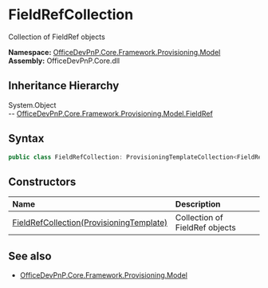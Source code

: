 # FieldRefCollection
Collection of FieldRef objects  

**Namespace:** [OfficeDevPnP.Core.Framework.Provisioning.Model](OfficeDevPnP.Core.Framework.Provisioning.Model.md)  
**Assembly:** OfficeDevPnP.Core.dll  
## Inheritance Hierarchy
System.Object  
--  [OfficeDevPnP.Core.Framework.Provisioning.Model.FieldRef](OfficeDevPnP.Core.Framework.Provisioning.Model.FieldRef.md)
## Syntax
```C#
public class FieldRefCollection: ProvisioningTemplateCollection<FieldRef>
```
## Constructors
|**Name**|**Description**|
|:-----|:-----|
| [FieldRefCollection(ProvisioningTemplate)](OfficeDevPnP.Core.Framework.Provisioning.Model.FieldRefCollection.ctor1.md) |  Collection of FieldRef objects 
## See also
- [OfficeDevPnP.Core.Framework.Provisioning.Model](OfficeDevPnP.Core.Framework.Provisioning.Model.md)
